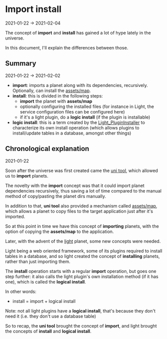 Import install 
================
2021-01-22 -> 2021-02-04



The concept of **import** and **install** has gained a lot of hype lately in the universe.

In this document, I'll explain the differences between those.



Summary
--------
2021-01-22 -> 2021-02-02


- **import**: imports a planet along with its dependencies, recursively. Optionally, can install the [assets/map](https://github.com/lingtalfi/UniverseTools/blob/master/doc/pages/conception-notes.md#the-planets-and-assetsmap).
- **install**: this is divided in the following steps:
    - **import** the planet with **assets/map**
    - optionally configuring the installed files (for instance in Light, the service configuration files can be configured here)
    - if it's a light plugin, do a **logic install** (if the plugin is installable)
- **logic install**: this is a term created by the [Light_PluginInstaller](https://github.com/lingtalfi/Light_PluginInstaller) to characterize its own install operation (which allows plugins to install/update tables in a database, amongst other things)
    
        



Chronological explanation
--------
2021-01-22



Soon after the universe was first created came the [uni tool](https://github.com/lingtalfi/universe-naive-importer), 
which allowed us to **import** planets.


The novelty with the **import** concept was that it could import planet dependencies recursively, thus saving a lot of time
compared to the manual method of copy/pasting the planet dirs manually.


In addition to that, **uni tool** also provided a mechanism called [assets/map](https://github.com/lingtalfi/UniverseTools/blob/master/doc/pages/conception-notes.md#the-planets-and-assetsmap),
which allows a planet to copy files to the target application just after it's imported.

So at this point in time we have this concept of **importing** planets, with the option of copying the **assets/map** to the application.


Later, with the advent of the [light](https://github.com/lingtalfi/Light) planet, some new concepts were needed.

Light being a web oriented framework, some of its plugins required to install tables in a database, and so light created the concept of **installing**
planets, rather than just importing them.


The **install** operation starts with a regular **import** operation, but goes one step further: it also calls the light plugin's own installation method (if it has one), which is called the **logical install**.

In other words: 

- install = import + logical install 


Note: not all light plugins have a **logical install**, that's because they don't need it (i.e. they don't use a database table)



So to recap, the **uni tool** brought the concept of **import**, and light brought the concepts of **install** and **logical install**.






